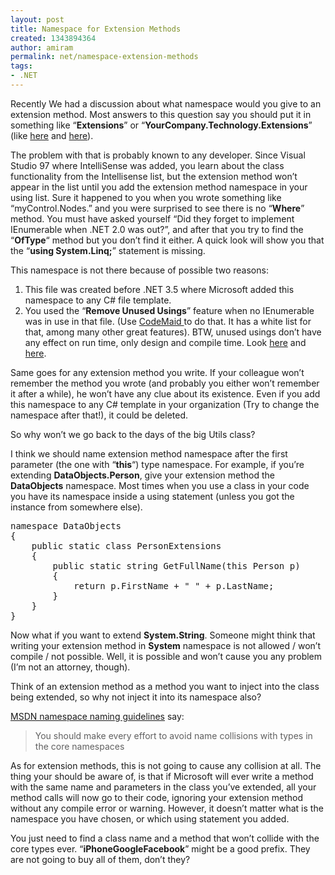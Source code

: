 ```yaml
---
layout: post
title: Namespace for Extension Methods
created: 1343894364
author: amiram
permalink: net/namespace-extension-methods
tags:
- .NET
---
```

<p>Recently We had a discussion about what namespace would you give to an extension method. Most answers to this question say you should put it in something like “<strong>Extensions</strong>” or “<strong>YourCompany.Technology.Extensions</strong>” (like <a href="http://msdn.microsoft.com/en-us/library/bb383977.aspx" target="_blank">here</a> and <a href="http://stackoverflow.com/a/1226203/1495902" target="_blank">here</a>).</p>
<p>The problem with that is probably known to any developer. Since Visual Studio 97 where IntelliSense was added, you learn about the class functionality from the Intellisense list, but the extension method won’t appear in the list until you add the extension method namespace in your using list. Sure it happened to you when you wrote something like “myControl.Nodes.” and you were surprised to see there is no “<strong>Where</strong>” method. You must have asked yourself “Did they forget to implement IEnumerable<T> when .NET 2.0 was out?”, and after that you try to find the “<strong>OfType</strong>“ method but you don’t find it either. A quick look will show you that the “<strong>using System.Linq;</strong>” statement is missing.</p>
<p>This namespace is not there because of possible two reasons:</p>
<ol>
<li>This file was created before .NET 3.5 where Microsoft added this namespace to any C# file template.</li>
<li>You used the “<strong>Remove Unused Usings</strong>” feature when no IEnumerable<T> was in use in that file. (Use <a href="http://visualstudiogallery.msdn.microsoft.com/76293c4d-8c16-4f4a-aee6-21f83a571496/" target="_blank">CodeMaid </a>to do that. It has a white list for that, among many other great features). BTW, unused usings don’t have any effect on run time, only design and compile time. Look <a href="http://stackoverflow.com/questions/1162766/how-is-performance-affected-by-an-unused-using-statement" target="_blank">here</a> and <a href="http://stackoverflow.com/questions/641234/overhead-to-unused-using-declarations" target="_blank">here</a>.</li>
</ol>
<p>Same goes for any extension method you write. If your colleague won’t remember the method you wrote (and probably you either won’t remember it after a while), he won’t have any clue about its existence. Even if you add this namespace to any C# template in your organization (Try to change the namespace after that!), it could be deleted.</p>
<p>So why won’t we go back to the days of the big Utils class?</p>
<p>I think we should name extension method namespace after the first parameter (the one with “<strong>this</strong>“) type namespace. For example, if you’re extending <strong>DataObjects.Person</strong>, give your extension method the <strong>DataObjects</strong> namespace. Most times when you use a class in your code you have its namespace inside a using statement (unless you got the instance from somewhere else).</p>
<p></p><pre class="crayon-plain-tag">namespace DataObjects
{
    public static class PersonExtensions
    {
        public static string GetFullName(this Person p)
        {
            return p.FirstName + &quot; &quot; + p.LastName;
        }
    }
}</pre><p></p>
<p>Now what if you want to extend <strong>System.String</strong>. Someone might think that writing your extension method in <strong>System</strong> namespace is not allowed / won’t compile / not possible. Well, it is possible and won’t cause you any problem (I’m not an attorney, though).</p>
<p>Think of an extension method as a method you want to inject into the class being extended, so why not inject it into its namespace also?</p>
<p><a href="http://msdn.microsoft.com/en-us/library/ms229026.aspx" target="_blank">MSDN namespace naming guidelines</a> say:</p>
<blockquote><p>You should make every effort to avoid name collisions with types in the core namespaces</p></blockquote>
<p>As for extension methods, this is not going to cause any collision at all. The thing your should be aware of, is that if Microsoft will ever write a method with the same name and parameters in the class you’ve extended, all your method calls will now go to their code, ignoring your extension method without any compile error or warning. However, it doesn’t matter what is the namespace you have chosen, or which using statement you added.</p>
<p>You just need to find a class name and a method that won’t collide with the core types ever. “<strong>iPhoneGoogleFacebook</strong>” might be a good prefix. They are not going to buy all of them, don’t they?</p>
